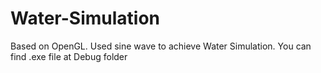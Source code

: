 # Water-Simulation
Based on OpenGL. Used sine wave to achieve Water Simulation.
You can find .exe file at Debug folder
